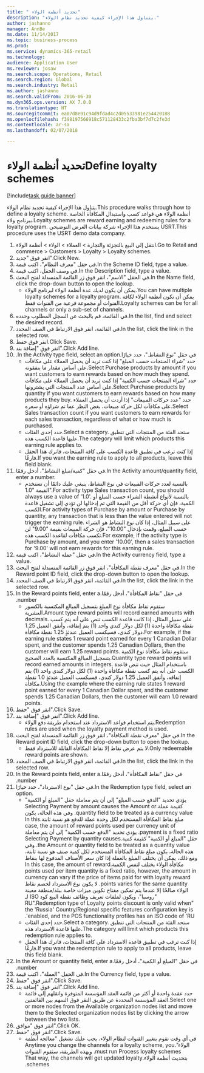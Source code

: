 ```yaml
--- 
title: " تحديد أنظمة الولاء"
description: "يتناول هذا الإجراء كيفية تحديد نظام الولاء."
author: jashanno
manager: AnnBe
ms.date: 11/14/2017
ms.topic: business-process
ms.prod: 
ms.service: dynamics-365-retail
ms.technology: 
audience: Application User
ms.reviewer: josaw
ms.search.scope: Operations, Retail
ms.search.region: Global
ms.search.industry: Retail
ms.author: jashanno
ms.search.validFrom: 2016-06-30
ms.dyn365.ops.version: AX 7.0.0
ms.translationtype: HT
ms.sourcegitcommit: ea07d8e91c94d9fdad4c2d05533981e254420188
ms.openlocfilehash: f398197566918c571128433c2fba3bf7d7c2fe3d
ms.contentlocale: ar-sa
ms.lasthandoff: 02/07/2018

---
```


# <a name="define-loyalty-schemes"></a><span data-ttu-id="5f3f6-103"> تحديد أنظمة الولاء</span><span class="sxs-lookup"><span data-stu-id="5f3f6-103">Define loyalty schemes</span></span>

[!include[task guide banner](../includes/task-guide-banner.md)]

<span data-ttu-id="5f3f6-104">يتناول هذا الإجراء كيفية تحديد نظام الولاء.</span><span class="sxs-lookup"><span data-stu-id="5f3f6-104">This procedure walks through how to define a loyalty scheme.</span></span> <span data-ttu-id="5f3f6-105">أنظمة الولاء هي قواعد كسب واستبدال المكافأة الخاصة ببرنامج ولاء.</span><span class="sxs-lookup"><span data-stu-id="5f3f6-105">Loyalty schemes are reward earning and redeeming rules for a loyalty program.</span></span> <span data-ttu-id="5f3f6-106">يستخدم هذا الإجراء شركة بيانات العرض التوضيحي USRT.</span><span class="sxs-lookup"><span data-stu-id="5f3f6-106">This procedure uses the USRT demo data company.</span></span>

1. <span data-ttu-id="5f3f6-107">انتقل إلى البيع بالتجزئة والتجارة > العملاء > الولاء > أنظمة الولاء.</span><span class="sxs-lookup"><span data-stu-id="5f3f6-107">Go to Retail and commerce > Customers > Loyalty > Loyalty schemes.</span></span>
2. <span data-ttu-id="5f3f6-108">انقر فوق "جديد".</span><span class="sxs-lookup"><span data-stu-id="5f3f6-108">Click New.</span></span>
3. <span data-ttu-id="5f3f6-109">في حقل "‏‫معرف النظام‬"، اكتب قيمة.</span><span class="sxs-lookup"><span data-stu-id="5f3f6-109">In the Scheme ID field, type a value.</span></span>
4. <span data-ttu-id="5f3f6-110">في وصف الحقل، اكتب قيمة.</span><span class="sxs-lookup"><span data-stu-id="5f3f6-110">In the Description field, type a value.</span></span>
5. <span data-ttu-id="5f3f6-111">في الحقل "الاسم"، انقر فوق زر القائمة المنسدلة لفتح البحث.</span><span class="sxs-lookup"><span data-stu-id="5f3f6-111">In the Name field, click the drop-down button to open the lookup.</span></span>
    * <span data-ttu-id="5f3f6-112">يمكن أن يكون لديك عدة أنظمة الولاء لبرنامج الولاء.</span><span class="sxs-lookup"><span data-stu-id="5f3f6-112">You can have multiple loyalty schemes for a loyalty program.</span></span> <span data-ttu-id="5f3f6-113">يمكن أن تكون أنظمة الولاء لكافة القنوات أو مجموعة فرعية من القنوات فقط.</span><span class="sxs-lookup"><span data-stu-id="5f3f6-113">Loyalty schemes can be for all channels or only a sub-set of channels.</span></span>  
6. <span data-ttu-id="5f3f6-114">في القائمة، قم بالبحث عن السجل المطلوب وحدده.</span><span class="sxs-lookup"><span data-stu-id="5f3f6-114">In the list, find and select the desired record.</span></span>
7. <span data-ttu-id="5f3f6-115">في القائمة، انقر فوق الارتباط في الصف المحدد.</span><span class="sxs-lookup"><span data-stu-id="5f3f6-115">In the list, click the link in the selected row.</span></span>
8. <span data-ttu-id="5f3f6-116">انقر فوق حفظ.</span><span class="sxs-lookup"><span data-stu-id="5f3f6-116">Click Save.</span></span>
9. <span data-ttu-id="5f3f6-117">انقر فوق "إضافة بند".</span><span class="sxs-lookup"><span data-stu-id="5f3f6-117">Click Add line.</span></span>
10. <span data-ttu-id="5f3f6-118">في حقل "‏‫نوع النشاط."، حدد خيارًا.</span><span class="sxs-lookup"><span data-stu-id="5f3f6-118">In the Activity type field, select an option.</span></span>
    * <span data-ttu-id="5f3f6-119">حدد "‏‫شراء المنتجات حسب المبلغ‬" إذا كنت تريد أن يحصل العملاء على مكافآت على أساس مقدار ما ينفقونه.</span><span class="sxs-lookup"><span data-stu-id="5f3f6-119">Select Purchase products by amount if you want customers to earn rewards based on how much they spend.</span></span> <span data-ttu-id="5f3f6-120">حدد "‏‫شراء المنتجات حسب الكمية‬" إذا كنت تريد أن يحصل العملاء على مكافآت على أساس عدد المنتجات التي يشترونها.</span><span class="sxs-lookup"><span data-stu-id="5f3f6-120">Select Purchase products by quantity if you want customers to earn rewards based on how many products they buy.</span></span>  <span data-ttu-id="5f3f6-121">حدد "‏‫عدد حركات المبيعات‬" إذا أردت أن يحصل العملاء على مكافآت لكل حركة مبيعات، بغض النظر عما تم شراؤه أو سعره.</span><span class="sxs-lookup"><span data-stu-id="5f3f6-121">Select Sales transaction count if you want customers to earn rewards for each sales transaction, regardless of what or how much is purchased.</span></span>  
    * <span data-ttu-id="5f3f6-122">حدد إحدى الفئات.</span><span class="sxs-lookup"><span data-stu-id="5f3f6-122">Select a category.</span></span> <span data-ttu-id="5f3f6-123">ستحد الفئة من المنتجات التي تنطبق عليها قاعدة الكسب هذه.</span><span class="sxs-lookup"><span data-stu-id="5f3f6-123">The category will limit which products this earning rule applies to.</span></span>  
    * <span data-ttu-id="5f3f6-124">إذا كنت ترغب في تطبيق قاعدة الكسب على كافة المنتجات، فاترك هذا الحقل فارغًا.</span><span class="sxs-lookup"><span data-stu-id="5f3f6-124">If you want the earning rule to apply to all products, leave this field blank.</span></span>  
11. <span data-ttu-id="5f3f6-125">في حقل "‏‫كمية/مبلغ النشاط‬"، أدخل رقمًا.</span><span class="sxs-lookup"><span data-stu-id="5f3f6-125">In the Activity amount/quantity field, enter a number.</span></span>
    *  <span data-ttu-id="5f3f6-126">بالنسبة لعدد حركات المبيعات في نوع النشاط، ينبغي عليك دائمًا أن تستخدم القيمة "1.0".</span><span class="sxs-lookup"><span data-stu-id="5f3f6-126">For activity type Sales transaction count, you should always use a value of '1.0'.</span></span> <span data-ttu-id="5f3f6-127">بالنسبة لأنواع أنشطة الشراء حسب المبلغ أو الكمية، فإن أي حركة أقل من القيمة التي تم إدخالها لن تؤدي إلى تشغيل قاعدة الكسب.</span><span class="sxs-lookup"><span data-stu-id="5f3f6-127">For activity types of Purchase by amount or Purchase by quantity, any transaction that is less than the value entered will not trigger the earning rule.</span></span> <span data-ttu-id="5f3f6-128">على سبيل المثال، إذا كان نوع النشاط هو الشراء حسب المبلغ، وقمت بإدخال "10.00"، فإن حركة المبيعات بقيمة "9.00" لن تكسب مكافآت لقاعدة الكسب هذه.</span><span class="sxs-lookup"><span data-stu-id="5f3f6-128">For example, if the activity type is Purchase by amount, and you enter '10.00', then a sales transaction for '9.00' will not earn rewards for this earning rule.</span></span>  
12. <span data-ttu-id="5f3f6-129">في حقل "‏‫عملة النشاط‬"، اكتب قيمة.</span><span class="sxs-lookup"><span data-stu-id="5f3f6-129">In the Activity currency field, type a value.</span></span>
13. <span data-ttu-id="5f3f6-130">في حقل "معرف ‏‫نقطة المكافأة‬"، انقر فوق زر القائمة المنسدلة لفتح البحث.</span><span class="sxs-lookup"><span data-stu-id="5f3f6-130">In the Reward point ID field, click the drop-down button to open the lookup.</span></span>
14. <span data-ttu-id="5f3f6-131">في القائمة، انقر فوق الارتباط في الصف المحدد.</span><span class="sxs-lookup"><span data-stu-id="5f3f6-131">In the list, click the link in the selected row.</span></span>
15. <span data-ttu-id="5f3f6-132">في حقل "‏‫نقاط المكافأة"، أدخل رقمًا.</span><span class="sxs-lookup"><span data-stu-id="5f3f6-132">In the Reward points field, enter a number.</span></span>
    * <span data-ttu-id="5f3f6-133">ستقوم نقاط مكافأة نوع المبلغ بتسجيل المبالغ المكتسبة بالكسور العشرية.</span><span class="sxs-lookup"><span data-stu-id="5f3f6-133">Amount type reward points will record earned amounts with decimals.</span></span> <span data-ttu-id="5f3f6-134">على سبيل المثال، إذا كانت قاعدة الكسب تنص على أنه يتم كسب نقطة مكافأة واحدة (1) لكل دولار كندي واحد (1) يتم إنفاقه، وأنفق العميل 1.25 دولار كندي، فسيكسب العميل عندئذٍ 1.25 نقطة مكافأة.</span><span class="sxs-lookup"><span data-stu-id="5f3f6-134">For example, if the earning rule states 1 reward point earned for every 1 Canadian Dollar spent, and the customer spends 1.25 Canadian Dollars, then the customer will earn 1.25 reward points.</span></span> <span data-ttu-id="5f3f6-135">ستقوم نقاط مكافأة نوع الكمية‬ بتسجيل المبالغ المكتسبة بالعدد الصحيح.</span><span class="sxs-lookup"><span data-stu-id="5f3f6-135">Quantity type reward points will record earned amounts in integers.</span></span> <span data-ttu-id="5f3f6-136">باستخدام المثال حيث تنص قاعدة الكسب على أنه يتم كسب نقطة مكافأة واحدة (1) لكل دولار كندي واحد (1) يتم إنفاقه، وأنفق العميل 1.25 دولار كندي، فسيكسب العميل عندئذٍ 1.0 نقطة مكافأة.</span><span class="sxs-lookup"><span data-stu-id="5f3f6-136">Using the example where the earning rule states 1 reward point earned for every 1 Canadian Dollar spent, and the customer spends 1.25 Canadian Dollars, then the customer will earn 1.0 reward points.</span></span>  
16. <span data-ttu-id="5f3f6-137">انقر فوق "حفظ".</span><span class="sxs-lookup"><span data-stu-id="5f3f6-137">Click Save.</span></span>
17. <span data-ttu-id="5f3f6-138">انقر فوق "إضافة بند".</span><span class="sxs-lookup"><span data-stu-id="5f3f6-138">Click Add line.</span></span>
    * <span data-ttu-id="5f3f6-139">يتم استخدام قواعد الاسترداد‬ عند استخدام طريقة دفع الولاء.</span><span class="sxs-lookup"><span data-stu-id="5f3f6-139">Redemption rules are used when the loyalty payment method is used.</span></span>  
18. <span data-ttu-id="5f3f6-140">في حقل "معرف ‏‫نقطة المكافأة‬"، انقر فوق زر القائمة المنسدلة لفتح البحث.</span><span class="sxs-lookup"><span data-stu-id="5f3f6-140">In the Reward point ID field, click the drop-down button to open the lookup.</span></span>
    * <span data-ttu-id="5f3f6-141">لا يتم عرض نقاط إلا نقاط المكافأة القابلة للاسترداد فقط.</span><span class="sxs-lookup"><span data-stu-id="5f3f6-141">Only redeemable reward points are shown.</span></span>  
19. <span data-ttu-id="5f3f6-142">في القائمة، انقر فوق الارتباط في الصف المحدد.</span><span class="sxs-lookup"><span data-stu-id="5f3f6-142">In the list, click the link in the selected row.</span></span>
20. <span data-ttu-id="5f3f6-143">في حقل "‏‫نقاط المكافأة"، أدخل رقمًا.</span><span class="sxs-lookup"><span data-stu-id="5f3f6-143">In the Reward points field, enter a number.</span></span>
21. <span data-ttu-id="5f3f6-144">في حقل "‏‫نوع الاسترداد‬"، حدد خيارًا.</span><span class="sxs-lookup"><span data-stu-id="5f3f6-144">In the Redemption type field, select an option.</span></span>
    * <span data-ttu-id="5f3f6-145">يؤدي تحديد "‏‫الدفع حسب المبلغ" إلى أن يتم معاملة حقل "‏‫المبلغ أو الكمية" كقيمة عملة.</span><span class="sxs-lookup"><span data-stu-id="5f3f6-145">Selecting Payment by amount causes the Amount or quantity field to be treated as a currency value.</span></span> <span data-ttu-id="5f3f6-146">وفي هذه الحالة، يكون مبلغ نقاط المكافأة المستخدم لكل وحدة عملة للدفع هو نسبة ثابتة.</span><span class="sxs-lookup"><span data-stu-id="5f3f6-146">In this case, the amount of reward points used per currency unit of payment is a fixed ratio.</span></span> <span data-ttu-id="5f3f6-147">يؤدي تحديد "‏‫الدفع حسب الكمية‬" إلى أن يتم معاملة حقل "‏‫المبلغ أو الكمية" كقيمة كمية.</span><span class="sxs-lookup"><span data-stu-id="5f3f6-147">Selecting Payment by quantity causes the Amount or quantity field to be treated as a quantity value.</span></span> <span data-ttu-id="5f3f6-148">وفي هذه الحالة، يكون مبلغ نقاط المكافأة المستخدم لكل كمية صنف هو نسبة ثابتة، ومع ذلك، يمكن أن يختلف المبلغ بالعملة إذا كان سعر الأصناف المدفوع لها بنقاط مكافأة الولاء يختلف لنفس الكمية.</span><span class="sxs-lookup"><span data-stu-id="5f3f6-148">In this case, the amount of reward points used per item quantity is a fixed ratio, however, the amount in currency can vary if the price of items paid for with loyalty reward points varies for the same quantity.</span></span> <span data-ttu-id="5f3f6-149">لا يكون نوع الاسترداد‬ لخصم نقاط الولاء صالحًا إلا عندما يتم تمكين مفتاح تكوين ميزات خاصة ببلد/منطقة معينة "روسيا"، ويكون لملفات تعريف وظائف نقطة البيع‬ كود ISO لـ "RU".</span><span class="sxs-lookup"><span data-stu-id="5f3f6-149">Redemption type of Loyalty points discount is only valid when the 'Russia' Country/Regional specific features configuration key is enabled, and the POS functionality profiles has an ISO code of 'RU'.</span></span>  
    * <span data-ttu-id="5f3f6-150">حدد إحدى الفئات.</span><span class="sxs-lookup"><span data-stu-id="5f3f6-150">Select a category.</span></span> <span data-ttu-id="5f3f6-151">ستحد الفئة من المنتجات التي تنطبق عليها قاعدة الاسترداد هذه.</span><span class="sxs-lookup"><span data-stu-id="5f3f6-151">The category will limit which products this redemption rule applies to.</span></span>  
    * <span data-ttu-id="5f3f6-152">إذا كنت ترغب في تطبيق قاعدة الاسترداد على كافة المنتجات، فاترك هذا الحقل فارغًا.</span><span class="sxs-lookup"><span data-stu-id="5f3f6-152">If you want the redemption rule to apply to all products, leave this field blank.</span></span>  
22. <span data-ttu-id="5f3f6-153">في حقل "‏‫المبلغ أو الكمية"، أدخل رقمًا.</span><span class="sxs-lookup"><span data-stu-id="5f3f6-153">In the Amount or quantity field, enter a number.</span></span>
23. <span data-ttu-id="5f3f6-154">في الحقل "العملة"، اكتب قيمة.</span><span class="sxs-lookup"><span data-stu-id="5f3f6-154">In the Currency field, type a value.</span></span>
24. <span data-ttu-id="5f3f6-155">انقر فوق "حفظ".</span><span class="sxs-lookup"><span data-stu-id="5f3f6-155">Click Save.</span></span>
25. <span data-ttu-id="5f3f6-156">انقر فوق "إضافة بند".</span><span class="sxs-lookup"><span data-stu-id="5f3f6-156">Click Add line.</span></span>
    * <span data-ttu-id="5f3f6-157">حدد عقدة واحدة أو أكثر من قائمة العقد المؤسسة المتوفرة وانقلهم إلى قائمة العقد المؤسسة المحددة عن طريق النقر فوق السهم بين القائمتين.</span><span class="sxs-lookup"><span data-stu-id="5f3f6-157">Select one or more nodes from the Available organization nodes list and move them to the Selected organization nodes list by clicking the arrow between the two lists.</span></span>  
26. <span data-ttu-id="5f3f6-158">انقر فوق "موافق".</span><span class="sxs-lookup"><span data-stu-id="5f3f6-158">Click OK.</span></span>
27. <span data-ttu-id="5f3f6-159">انقر فوق "حفظ".</span><span class="sxs-lookup"><span data-stu-id="5f3f6-159">Click Save.</span></span>
    * <span data-ttu-id="5f3f6-160">في أي وقت تقوم بتغيير القنوات لنظام الولاء، يجب عليك تشغيل "‏‫معالجة أنظمة الولاء".</span><span class="sxs-lookup"><span data-stu-id="5f3f6-160">Anytime you change the channels for a loyalty scheme, you must run Process loyalty schemes.</span></span> <span data-ttu-id="5f3f6-161">وبهذه الطريقة، ستقوم القنوات بتحديث أنظمة الولاء.</span><span class="sxs-lookup"><span data-stu-id="5f3f6-161">That way, the channels will get updated loyalty schemes.</span></span>  



